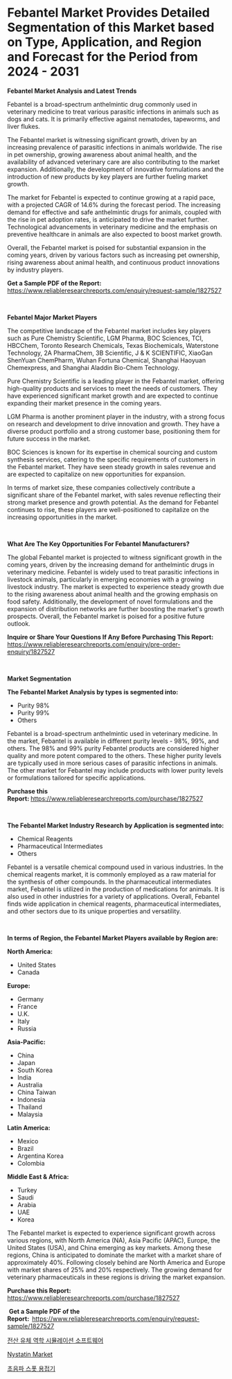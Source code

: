 <p><h1>Febantel Market Provides Detailed Segmentation of this Market based on Type, Application, and Region and Forecast for the Period from 2024 - 2031</h1></p><p><strong>Febantel Market Analysis and Latest Trends</strong></p>
<p><p>Febantel is a broad-spectrum anthelmintic drug commonly used in veterinary medicine to treat various parasitic infections in animals such as dogs and cats. It is primarily effective against nematodes, tapeworms, and liver flukes.</p><p>The Febantel market is witnessing significant growth, driven by an increasing prevalence of parasitic infections in animals worldwide. The rise in pet ownership, growing awareness about animal health, and the availability of advanced veterinary care are also contributing to the market expansion. Additionally, the development of innovative formulations and the introduction of new products by key players are further fueling market growth.</p><p>The market for Febantel is expected to continue growing at a rapid pace, with a projected CAGR of 14.6% during the forecast period. The increasing demand for effective and safe anthelmintic drugs for animals, coupled with the rise in pet adoption rates, is anticipated to drive the market further. Technological advancements in veterinary medicine and the emphasis on preventive healthcare in animals are also expected to boost market growth.</p><p>Overall, the Febantel market is poised for substantial expansion in the coming years, driven by various factors such as increasing pet ownership, rising awareness about animal health, and continuous product innovations by industry players.</p></p>
<p><strong>Get a Sample PDF of the Report:&nbsp;</strong> <a href="https://www.reliableresearchreports.com/enquiry/request-sample/1827527">https://www.reliableresearchreports.com/enquiry/request-sample/1827527</a></p>
<p>&nbsp;</p>
<p><strong>Febantel Major Market Players</strong></p>
<p><p>The competitive landscape of the Febantel market includes key players such as Pure Chemistry Scientific, LGM Pharma, BOC Sciences, TCI, HBCChem, Toronto Research Chemicals, Texas Biochemicals, Waterstone Technology, 2A PharmaChem, 3B Scientific, J & K SCIENTIFIC, XiaoGan ShenYuan ChemPharm, Wuhan Fortuna Chemical, Shanghai Haoyuan Chemexpress, and Shanghai Aladdin Bio-Chem Technology.</p><p>Pure Chemistry Scientific is a leading player in the Febantel market, offering high-quality products and services to meet the needs of customers. They have experienced significant market growth and are expected to continue expanding their market presence in the coming years.</p><p>LGM Pharma is another prominent player in the industry, with a strong focus on research and development to drive innovation and growth. They have a diverse product portfolio and a strong customer base, positioning them for future success in the market.</p><p>BOC Sciences is known for its expertise in chemical sourcing and custom synthesis services, catering to the specific requirements of customers in the Febantel market. They have seen steady growth in sales revenue and are expected to capitalize on new opportunities for expansion.</p><p>In terms of market size, these companies collectively contribute a significant share of the Febantel market, with sales revenue reflecting their strong market presence and growth potential. As the demand for Febantel continues to rise, these players are well-positioned to capitalize on the increasing opportunities in the market.</p></p>
<p>&nbsp;</p>
<p><strong>What Are The Key Opportunities For Febantel Manufacturers?</strong></p>
<p><p>The global Febantel market is projected to witness significant growth in the coming years, driven by the increasing demand for anthelmintic drugs in veterinary medicine. Febantel is widely used to treat parasitic infections in livestock animals, particularly in emerging economies with a growing livestock industry. The market is expected to experience steady growth due to the rising awareness about animal health and the growing emphasis on food safety. Additionally, the development of novel formulations and the expansion of distribution networks are further boosting the market's growth prospects. Overall, the Febantel market is poised for a positive future outlook.</p></p>
<p><strong>Inquire or Share Your Questions If Any Before Purchasing This Report:</strong> <a href="https://www.reliableresearchreports.com/enquiry/pre-order-enquiry/1827527">https://www.reliableresearchreports.com/enquiry/pre-order-enquiry/1827527</a></p>
<p>&nbsp;</p>
<p><strong>Market Segmentation</strong></p>
<p><strong>The Febantel Market Analysis by types is segmented into:</strong></p>
<p><ul><li>Purity 98%</li><li>Purity 99%</li><li>Others</li></ul></p>
<p><p>Febantel is a broad-spectrum anthelmintic used in veterinary medicine. In the market, Febantel is available in different purity levels - 98%, 99%, and others. The 98% and 99% purity Febantel products are considered higher quality and more potent compared to the others. These higher purity levels are typically used in more serious cases of parasitic infections in animals. The other market for Febantel may include products with lower purity levels or formulations tailored for specific applications.</p></p>
<p><strong>Purchase this Report:&nbsp;</strong><a href="https://www.reliableresearchreports.com/purchase/1827527">https://www.reliableresearchreports.com/purchase/1827527</a></p>
<p>&nbsp;</p>
<p><strong>The Febantel Market Industry Research by Application is segmented into:</strong></p>
<p><ul><li>Chemical Reagents</li><li>Pharmaceutical Intermediates</li><li>Others</li></ul></p>
<p><p>Febantel is a versatile chemical compound used in various industries. In the chemical reagents market, it is commonly employed as a raw material for the synthesis of other compounds. In the pharmaceutical intermediates market, Febantel is utilized in the production of medications for animals. It is also used in other industries for a variety of applications. Overall, Febantel finds wide application in chemical reagents, pharmaceutical intermediates, and other sectors due to its unique properties and versatility.</p></p>
<p>&nbsp;</p>
<p><strong>In terms of Region, the Febantel Market Players available by Region are:</strong></p>
<p>
    <p> <strong> North America: </strong>
        <ul>
            <li>United States</li>
            <li>Canada</li>
        </ul>
        </p> 
    <p> <strong> Europe: </strong>
        <ul>
            <li>Germany</li>
            <li>France</li>
            <li>U.K.</li>
            <li>Italy</li>
            <li>Russia</li>
        </ul>
        </p> 
    <p> <strong> Asia-Pacific: </strong>
        <ul>
            <li>China</li>
            <li>Japan</li>
            <li>South Korea</li>
            <li>India</li>
            <li>Australia</li>
            <li>China Taiwan</li>
            <li>Indonesia</li>
            <li>Thailand</li>
            <li>Malaysia</li>
        </ul>
        </p> 
    <p> <strong> Latin America: </strong>
        <ul>
            <li>Mexico</li>
            <li>Brazil</li>
            <li>Argentina Korea</li>
            <li>Colombia</li>
        </ul>
        </p> 
    <p> <strong> Middle East & Africa: </strong>
        <ul>
            <li>Turkey</li>
            <li>Saudi</li>
            <li>Arabia</li>
            <li>UAE</li>
            <li>Korea</li>
        </ul>
    </p>
    </p>
<p><p>The Febantel market is expected to experience significant growth across various regions, with North America (NA), Asia Pacific (APAC), Europe, the United States (USA), and China emerging as key markets. Among these regions, China is anticipated to dominate the market with a market share of approximately 40%. Following closely behind are North America and Europe with market shares of 25% and 20% respectively. The growing demand for veterinary pharmaceuticals in these regions is driving the market expansion.</p></p>
<p><strong>Purchase this Report: </strong><a href="https://www.reliableresearchreports.com/purchase/1827527">https://www.reliableresearchreports.com/purchase/1827527</a></p>
<p>&nbsp;<strong>Get a Sample PDF of the Report:&nbsp;&nbsp;</strong><a href="https://www.reliableresearchreports.com/enquiry/request-sample/1827527">https://www.reliableresearchreports.com/enquiry/request-sample/1827527</a></p>
<p><strong></strong></p>
<p><p><a href="https://medium.com/@alexemumu2022/%EC%A0%84%EC%82%B0-%EC%9C%A0%EC%B2%B4-%EC%97%AD%ED%95%99-%EC%8B%9C%EB%AE%AC%EB%A0%88%EC%9D%B4%EC%85%98-%EC%86%8C%ED%94%84%ED%8A%B8%EC%9B%A8%EC%96%B4-%EC%8B%9C%EC%9E%A5-%EA%B7%9C%EB%AA%A8-%EC%8B%9C%EC%9E%A5-%EC%A0%84%EB%A7%9D-%EB%B0%8F-%EC%8B%9C%EC%9E%A5-%EC%98%88%EC%B8%A1-2024%EB%85%84%EB%B6%80%ED%84%B0-2031%EB%85%84%EA%B9%8C%EC%A7%80-8ccde098d495">전산 유체 역학 시뮬레이션 소프트웨어</a></p><p><a href="https://github.com/danielneavesallisons03mba/Market-Research-Report-List-1/blob/main/nystatin-market.md">Nystatin Market</a></p><p><a href="https://medium.com/@alexemumu2022/%EC%B4%88%EC%9D%8C%ED%8C%8C-%EC%8A%A4%ED%8C%9F-%EC%9A%A9%EC%A0%91%EA%B8%B0-%EC%8B%9C%EC%9E%A5-%EC%A7%80%ED%91%9C-%ED%95%B4%EB%8F%85-%EC%8B%9C%EC%9E%A5-%EC%A0%90%EC%9C%A0%EC%9C%A8-%ED%8A%B8%EB%A0%8C%EB%93%9C-%EB%B0%8F-%EC%84%B1%EC%9E%A5-%ED%8C%A8%ED%84%B4-7ef448d5c752">초음파 스폿 용접기</a></p></p>